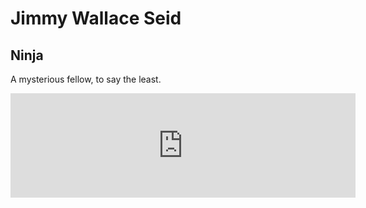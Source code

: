 # Jimmy Wallace Seid
## Ninja

A mysterious fellow, to say the least.

<center><iframe frameborder="0" src="https://itch.io/embed/84975?linkback=true&amp;bg_color=1a1a1a&amp;fg_color=ffffff&amp;link_color=d91616&amp;border_color=333333" width="552" height="167"></iframe></center>